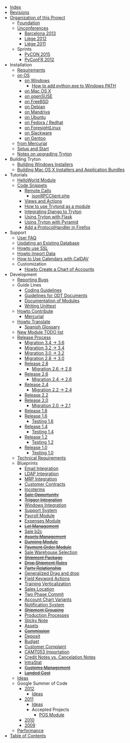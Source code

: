   * [Index](http://code.google.com/p/tryton/w/list)
  * [Revisions](http://code.google.com/p/tryton/source/browse?repo=wiki)
  * [Organization of this Project](ProjectOrganization.md)
    * [Foundation](Foundation.md)
    * [Unconferences](Unconferences.md)
      * [Barcelona 2013](Barcelona2013.md)
      * [Liège 2012](Liege2012.md)
      * [Liège 2011](Liege2011.md)
    * Sprints
      * [PyCON 2015](SprintPyCon2015.md)
      * [PyConFR 2012](SprintPyConFR2012.md)
  * Installation
    * [Requirements](Requirements.md)
    * [on OS](InstallationOS.md)
      * [on Windows](InstallationWindows.md)
        * [How to add python.exe to Windows PATH](AddingPythonToWindowsPath.md)
      * [on Mac OS X](InstallationMacOSX.md)
      * [on openSUSE](InstallationonopenSUSE.md)
      * [on FreeBSD](InstallationFreeBSD.md)
      * [on Debian](InstallationOnDebian.md)
      * [on Mandriva](InstallationOnMandriva.md)
      * [on Ubuntu](InstallationOnUbuntu.md)
      * [on Fedora / Redhat](InstallationOnFedora.md)
      * [on ForesightLinux](InstallationOnForesightLinux.md)
      * [on Slackware](InstallationOnSlackware.md)
      * [on Gentoo](GentooOverlay.md)
    * [from Mercurial](InstallationMercurial.md)
    * [Setup and Start](SetupAndStart.md)
    * [Notes on upgrading Tryton](NotesOnUpgrade.md)
  * Building Tryton
    * [Building Windows Installers](BuildingWinInstall.md)
    * [Building Mac OS X Installers and Application Bundles](BuildingMacOSXInstall.md)
  * Tutorials
    * [HelloWorld Module](HelloWorld.md)
    * [Code Snippets](CodeSnippets.md)
      * [Remote Calls](RemoteCalls.md)
        * [jsonRPCClient.php](jsonRPCClient_php.md)
      * [Views and Actions](ViewsAndActions.md)
      * [How to use Trytond as a module](HowToUseTrytondAsAModule.md)
      * [Integrating Django to Tryton](TrytonDjango.md)
      * [Using Tryton with Flask](TrytonFlask.md)
      * [Using Tryton with Pyramid](TrytonPyramid.md)
      * [Add a ProtocolHandler in Firefox](FirefoxProtocolHandler.md)
  * Support
    * [User FAQ](UserFAQ.md)
    * [Updating an Existing Database](Update.md)
    * [Howto use SSL](SSLHowto.md)
    * [Howto Import Data](ImportData.md)
    * [How to Use Calendars with CalDAV](HowtoUsingCalendarsWithCalDAV.md)
    * Customization
      * [Howto Create a Chart of Accounts](HowtoCreateAChartOfAccounts.md)
  * Development
    * [Reporting Bugs](https://bugs.tryton.org/roundup/)
    * Guide Lines
      * [Coding Guidelines](CodingGuidelines.md)
      * [Guidelines for ODT Documents](ODTGuideLines.md)
      * [Documentation of Modules](DocumentationModules.md)
      * [Writing Unittest](WritingUnittest.md)
    * [Howto Contribute](HowtoContribute.md)
      * [Mercurial](Mercurial.md)
    * [Howto Translate](HowtoTranslate.md)
      * [Spanish Glossary](SpanishGlossary.md)
    * [New Module TODO list](NewModuleTodoList.md)
    * [Release Process](ReleaseGeneral.md)
      * [Migration 3.4 -> 3.6](Migration_3_6.md)
      * [Migration 3.2 -> 3.4](Migration_3_4.md)
      * [Migration 3.0 -> 3.2](Migration_3_2.md)
      * [Migration 2.8 -> 3.0](Migration_3_0.md)
      * [Release 2.8](Release_2_8_0.md)
        * [Migration 2.6 -> 2.8](Migration_2_8.md)
      * [Release 2.6](Release_2_6_0.md)
        * [Migration 2.4 -> 2.6](Migration_2_6.md)
      * [Release 2.4](Release_2_4_0.md)
        * [Migration 2.2 -> 2.4](Migration_2_4.md)
      * [Release 2.2](Release_2_2_0.md)
      * [Release 2.0](Release_2_0_0.md)
        * [Migration 2.0 -> 2.1](Migration_2_0.md)
      * [Release 1.8](Release_1_8_0.md)
      * [Release 1.6](Release_1_6_0.md)
        * [Testing 1.6](testing1_6_0.md)
      * [Release 1.4](Release_1_4_0.md)
        * [Testing 1.4](Testing1_4_0.md)
      * [Release 1.2](Release_1_2_0.md)
        * [Testing 1.2](Testing1_2_0.md)
      * [Release 1.0](Release_1_0_0.md)
        * [Testing 1.0](Testing1_0_0.md)
    * [Technical Requirements](TechnicalRequirements.md)
    * Blueprints
      * [Email Integration](EmailIntegration.md)
      * [LDAP Integration](TrytonLDAPIntegration.md)
      * [MRP Integration](TrytonMRPIntegration.md)
      * [Customer Contracts](CustomerContracts.md)
      * [Incoterms](Incoterms.md)
      * ~~[Sale Opportunity](SaleOpportunity.md)~~
      * ~~[Trigger Integration](TriggerIntegration.md)~~
      * [Windows Integration](RoadmapWindows.md)
      * [Support System](support_system.md)
      * [Payroll Module](PayrollModule.md)
      * [Expenses Module](ExpensesModule.md)
      * ~~[Lot Management](LotManagement.md)~~
      * [Sale b2c](SaleB2c.md)
      * ~~[Assets Management](AssetsManagement.md)~~
      * ~~[Dunning Module](DunningModule.md)~~
      * ~~[Payment Order Module](PaymentOrder.md)~~
      * [Sale Warehouse Selection](SaleWarehouseSelection.md)
      * ~~[Shipment Package](ShipmentPackage.md)~~
      * ~~[Drop Shipment Rules](DropShipmentRules.md)~~
      * ~~[Party Relationship](PartyRelationship.md)~~
      * [Generalized Drag and drop](Drag_and_drop_between_two_lists.md)
      * [Field Keyword Actions](Field_keyword_actions.md)
      * [Training Verticalization](TrainingVerticalization.md)
      * [Sales Location](SalesLocation.md)
      * [Two Phase Commit](TwoPhaseCommit.md)
      * [Account Chart Variants](AccountsChartVariants.md)
      * [Notification System](NotificationSystem.md)
      * ~~[Shipment Grouping](ShipmentGrouping.md)~~
      * [Production Processes](ProductionProcesses.md)
      * [Sticky Note](StickyNote.md)
      * [Assets](Assets.md)
      * ~~[Commission](CommissionModule.md)~~
      * [Deposit](DepositModule.md)
      * [Budget](BudgetModule.md)
      * [Customer Complaint](CustomerComplaint.md)
      * [CAMT053 Importation](CAMT053.md)
      * [Credit Notes vs. Cancelation Notes](CreditNotevsCancelation.md)
      * [IntraStat](Intrastat.md)
      * ~~[Customs Management](CustomsManagement.md)~~
      * ~~[Landed Cost](LandedCost.md)~~
    * [Ideas](Ideas.md)
    * Google Summer of Code
      * [2012](gsoc2012.md)
        * [Ideas](gsoc2012ideas.md)
      * [2011](gsoc2011.md)
        * [Ideas](gsoc2011ideas.md)
        * Accepted Projects
          * [POS Module](POSModule.md)
      * [2010](gsoc2010.md)
      * [2009](gsoc2009.md)
    * [Performance](Performance.md)
  * [Table of Contents](TableOfContents.md)